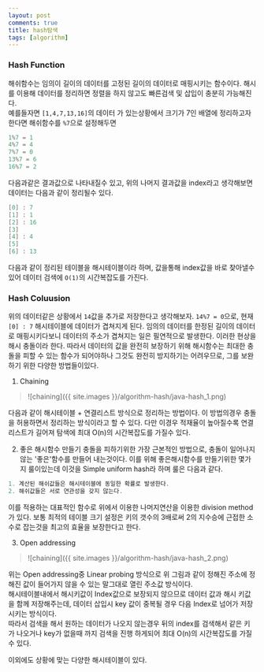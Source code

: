 ```yaml
---
layout: post
comments: true
title: hash탐색
tags: [algorithm]
---
```


### Hash Function  
해쉬함수는 임의이 길이의 데이터를 고정된 길이의 데이터로 매핑시키는 함수이다. 해시를 이용해 데이터를 정리하면 정렬을 하지 않고도 빠른검색 및 삽입이 충분히 가능해진다.  
예를들자면 `[1,4,7,13,16]`의 데이터 가 있는상황에서 크기가 7인 배열에 정리하고자 한다면 해쉬함수를 `%7`으로 설정해두면 

```c
1%7 = 1
4%7 = 4
7%7 = 0
13%7 = 6
16%7 = 2
```

다음과같은 결과값으로 나타내질수 있고, 위의 나머지 결과값을 index라고 생각해보면 데이터는 다음과 같이 정리될수 있다.

```c
[0] : 7
[1] : 1
[2] : 16
[3]
[4] : 4
[5]
[6] : 13
```

다음과 같이 정리된 테이블을 해시테이블이라 하며, 값을통해 index값을 바로 찾아낼수 있어 데이터 검색에 `O(1)`의 시간복잡도를 가진다.

### Hash Coluusion
위의 데이터같은 상황에서 `14`값을 추가로 저장한다고 생각해보자. `14%7 = 0`으로, 현재 `[0] : 7` 해시테이블에 데이터가 겹쳐지게 된다. 임의의 데이터를 한정된 길이의 데이터로 매핑시키다보니 데이터의 주소가 겹쳐지는 일은 필연적으로 발생한다. 이러한 현상을 해시 충돌이라 한다. 따라서 데이터의 값을 완전히 보장하기 위해 해시함수는 최대한 충돌을 피할 수 있는 함수가 되어야하나 그것도 완전히 방지하기는 어려우므로, 그를 보완하기 위한 다양한 방법들이있다.

1. Chaining
> ![chaining]({{ site.images }}/algorithm-hash/java-hash_1.png)

다음과 같이 해시테이블 + 연결리스트 방식으로 정리하는 방법이다. 이 방법의경우 충돌을 허용하면서 정리하는 방식이라고 할 수 있다. 다만 이경우 적재율이 높아질수록 연결 리스트가 길어져 탐색에 최대 O(n)의 시간복잡도를 가질수 있다.

2. 좋은 해시함수 만들기
충돌을 피하기위한 가장 근본적인 방법으로, 충돌이 일어나지않는 '좋은'함수를 만들어 내는것이다. 이를 위해 좋은해시함수를 만들기위한 몇가지 룰이있는데 이것을 Simple uniform hash라 하며 룰은 다음과 같다.

```c
1. 계산된 해쉬값들은 해시테이블에 동일한 확률로 발생한다.
2. 해쉬값들은 서로 연관성을 갖지 않는다.
```

이를 적용하는 대표적인 함수로 위에서 이용한 나머지연산을 이용한 division method 가 있다. 보통 최적의 테이블 크기 설정은 키의 갯수의 3배로써 2의 지수승에 근접한 소수로 잡는것을 최고의 효율을 보장한다고 한다.

3. Open addressing
> ![chaining]({{ site.images }}/algorithm-hash/java-hash_2.png)

위는 Open addressing중 Linear probing 방식으로 위 그림과 같이 정해진 주소에 정해진 값이 들어가지 않을 수 있는 말그대로 열린 주소값 방식이다.   
해시테이블내에서 해시키값이 Index값으로 보장되지 않으므로 데이터 값과 해시 키값을 함께 저장해주는데, 데이터 삽입시 key 값이 중복될 경우 다음 Index로 넘어가 저장시키는 방식이다.   
따라서 검색을 해서 원하는 데이터가 나오지 않는경우 뒤의 index를 검색해서 같은 키가 나오거나 key가 없을때 까지 검색을 진행 하게되어 최대 O(n)의 시간복잡도를 가질수 있다.

이외에도 상황에 맞는 다양한 해시테이블이 있다.  


  
  
